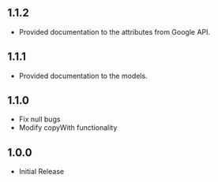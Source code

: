 ## 1.1.2
* Provided documentation to the attributes from Google API.

## 1.1.1
* Provided documentation to the models.

## 1.1.0

* Fix null bugs
* Modify copyWith functionality

## 1.0.0

* Initial Release
